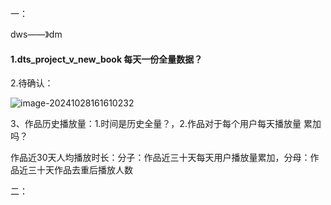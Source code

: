 一：

dws——》dm



#### 1.dts_project_v_new_book 每天一份全量数据？





2.待确认：

![image-20241028161610232](C:\Users\admin\AppData\Roaming\Typora\typora-user-images\image-20241028161610232.png)



3、作品历史播放量：1.时间是历史全量？，2.作品对于每个用户每天播放量 累加吗？



​    作品近30天人均播放时长：分子：作品近三十天每天用户播放量累加，分母：作品近三十天作品去重后播放人数



二：







